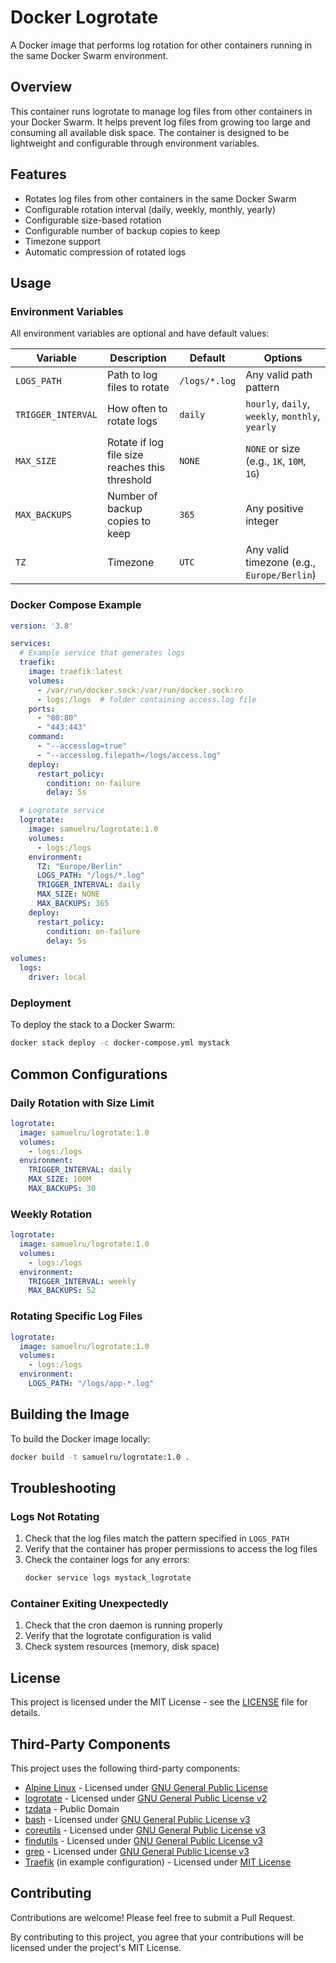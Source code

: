 # Docker Logrotate

A Docker image that performs log rotation for other containers running in the same Docker Swarm environment.

## Overview

This container runs logrotate to manage log files from other containers in your Docker Swarm. It helps prevent log files from growing too large and consuming all available disk space. The container is designed to be lightweight and configurable through environment variables.

## Features

- Rotates log files from other containers in the same Docker Swarm
- Configurable rotation interval (daily, weekly, monthly, yearly)
- Configurable size-based rotation
- Configurable number of backup copies to keep
- Timezone support
- Automatic compression of rotated logs

## Usage

### Environment Variables

All environment variables are optional and have default values:

| Variable | Description | Default | Options |
|----------|-------------|---------|---------|
| `LOGS_PATH` | Path to log files to rotate | `/logs/*.log` | Any valid path pattern |
| `TRIGGER_INTERVAL` | How often to rotate logs | `daily` | `hourly`, `daily`, `weekly`, `monthly`, `yearly` |
| `MAX_SIZE` | Rotate if log file size reaches this threshold | `NONE` | `NONE` or size (e.g., `1K`, `10M`, `1G`) |
| `MAX_BACKUPS` | Number of backup copies to keep | `365` | Any positive integer |
| `TZ` | Timezone | `UTC` | Any valid timezone (e.g., `Europe/Berlin`) |

### Docker Compose Example

```yaml
version: '3.8'

services:
  # Example service that generates logs
  traefik:
    image: traefik:latest
    volumes:
      - /var/run/docker.sock:/var/run/docker.sock:ro
      - logs:/logs  # folder containing access.log file
    ports:
      - "80:80"
      - "443:443"
    command:
      - "--accesslog=true"
      - "--accesslog.filepath=/logs/access.log"
    deploy:
      restart_policy:
        condition: on-failure
        delay: 5s

  # Logrotate service
  logrotate:
    image: samuelru/logrotate:1.0
    volumes:
      - logs:/logs
    environment:
      TZ: "Europe/Berlin"
      LOGS_PATH: "/logs/*.log"
      TRIGGER_INTERVAL: daily
      MAX_SIZE: NONE
      MAX_BACKUPS: 365
    deploy:
      restart_policy:
        condition: on-failure
        delay: 5s

volumes:
  logs:
    driver: local
```

### Deployment

To deploy the stack to a Docker Swarm:

```bash
docker stack deploy -c docker-compose.yml mystack
```

## Common Configurations

### Daily Rotation with Size Limit

```yaml
logrotate:
  image: samuelru/logrotate:1.0
  volumes:
    - logs:/logs
  environment:
    TRIGGER_INTERVAL: daily
    MAX_SIZE: 100M
    MAX_BACKUPS: 30
```

### Weekly Rotation

```yaml
logrotate:
  image: samuelru/logrotate:1.0
  volumes:
    - logs:/logs
  environment:
    TRIGGER_INTERVAL: weekly
    MAX_BACKUPS: 52
```

### Rotating Specific Log Files

```yaml
logrotate:
  image: samuelru/logrotate:1.0
  volumes:
    - logs:/logs
  environment:
    LOGS_PATH: "/logs/app-*.log"
```

## Building the Image

To build the Docker image locally:

```bash
docker build -t samuelru/logrotate:1.0 .
```

## Troubleshooting

### Logs Not Rotating

1. Check that the log files match the pattern specified in `LOGS_PATH`
2. Verify that the container has proper permissions to access the log files
3. Check the container logs for any errors:
   ```bash
   docker service logs mystack_logrotate
   ```

### Container Exiting Unexpectedly

1. Check that the cron daemon is running properly
2. Verify that the logrotate configuration is valid
3. Check system resources (memory, disk space)

## License

This project is licensed under the MIT License - see the [LICENSE](LICENSE) file for details.

## Third-Party Components

This project uses the following third-party components:

- [Alpine Linux](https://alpinelinux.org/) - Licensed under [GNU General Public License](https://www.gnu.org/licenses/gpl-3.0.en.html)
- [logrotate](https://github.com/logrotate/logrotate) - Licensed under [GNU General Public License v2](https://www.gnu.org/licenses/old-licenses/gpl-2.0.en.html)
- [tzdata](https://www.iana.org/time-zones) - Public Domain
- [bash](https://www.gnu.org/software/bash/) - Licensed under [GNU General Public License v3](https://www.gnu.org/licenses/gpl-3.0.en.html)
- [coreutils](https://www.gnu.org/software/coreutils/) - Licensed under [GNU General Public License v3](https://www.gnu.org/licenses/gpl-3.0.en.html)
- [findutils](https://www.gnu.org/software/findutils/) - Licensed under [GNU General Public License v3](https://www.gnu.org/licenses/gpl-3.0.en.html)
- [grep](https://www.gnu.org/software/grep/) - Licensed under [GNU General Public License v3](https://www.gnu.org/licenses/gpl-3.0.en.html)
- [Traefik](https://traefik.io/) (in example configuration) - Licensed under [MIT License](https://github.com/traefik/traefik/blob/master/LICENSE.md)

## Contributing

Contributions are welcome! Please feel free to submit a Pull Request.

By contributing to this project, you agree that your contributions will be licensed under the project's MIT License.